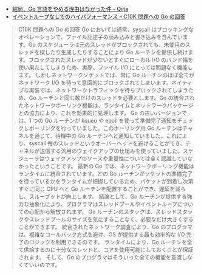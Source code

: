 - [結局、Go 言語をやめる理由はなかった件 - Qiita](https://qiita.com/Maki-Daisuke/items/23c1285500208048de80)
- [イベントループなしでのハイパフォーマンス – C10K 問題への Go の回答](https://postd.cc/performance-without-the-event-loop/)

> C10K 問題への Go の回答
> Go においては通常、syscall はブロッキングなオペレーションで、ファイル記述子の読み込みと書き込みを含んでいます。Go のスケジューラは元のスレッドがブロックされても、未使用のスレッドを探したり生成したりすることにより Go ルーチンを提供し続けます。ブロックされたスレッドが少ないとすぐにローカル I/O のバンド幅を使い果たしてしまうため、実際、ファイル I/O にとっては問題なく機能します。
> しかしネットワークソケットでは、常に Go ルーチンのほぼ全てがネットワーク I/O を待って意図的にブロックされてしまいます。ネイティブな実装では、ネットワークトラフィックを待ちブロックされてしまうため、Go ルーチンと同じ数だけのスレッドを必要とします。Go の統合されたネットワークポーリング機能は、ランタイムとネットワークパッケージとの協力により、これを効果的に処理します。
> Go の古いバージョンでは、1 つの Go ルーチンが kqueu や epoll を使って準備完了通知をチェックしポーリングを行っていました。このポーリング用 Go ルーチンはチャネルを通じて、待機中の Go ルーチンへと通知していました。これにより、syscall 毎のスレッドというオーバーヘッドを避けることができ、チャネルが送信する汎用のウェイクアップの仕組みを使っていました。スケジューラはウェイクアップのソースや重要性については全く認識していなかったということです。
> 最新の Go では、ネットワークポーリング機能はランタイムに統合されています。どの Go ルーチンがソケットの準備完了を待っているかをランタイムが把握しているため、パケットが到着し次第すぐに同じ CPU へと Go ルーチンを配置することができ、遅延を減らし、スループットが向上します。
> 結論として、Go ルーチンが提供する強力な抽象化により、プログラマはスレッドプールやイベントループについての心配から解放されます。
> Go ルーチンのスタックは、スレッドスタックやスレッドプールのサイズを気にすることなく、必要なだけ大きくすることができます。
> 統合されたネットワーク調査により、Go のプログラマは、複雑なコールバック方式を避け、OS が提供する最も効率的な I/O 完了のロジックを利用できるのです。
> ランタイムにより、Go ルーチンを全て供給するのに十分なスレッドと、コアを使用可能にしておくことが保証されます。
> そして、Go のプログラマはそういった全ての機能を意識しなくていいのです。
